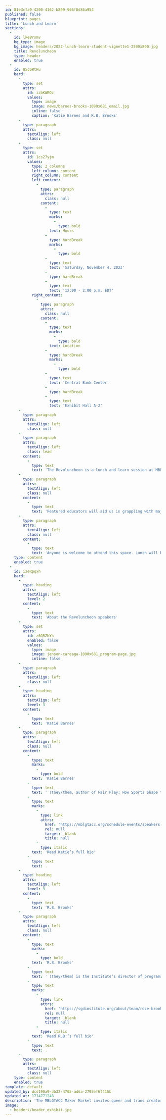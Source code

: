 ```yaml
---
id: 81e3cfa9-4200-4162-b899-966f8d86a954
published: false
blueprint: pages
title: 'Lunch and Learn'
sections:
  -
    id: lke8rsmv
    bg_type: image
    bg_image: headers/2022-lunch-learn-student-vignette1-2500x800.jpg
    title: Revoluncheon
    type: header
    enabled: true
  -
    id: U5c6RtHu
    bard:
      -
        type: set
        attrs:
          id: izbKWEOz
          values:
            type: image
            image: news/barnes-brooks-1090x681_email.jpg
            inline: false
            caption: 'Katie Barnes and R.B. Brooks'
      -
        type: paragraph
        attrs:
          textAlign: left
          class: null
      -
        type: set
        attrs:
          id: 1cs27yjm
          values:
            type: 2_columns
            left_column: content
            right_column: content
            left_content:
              -
                type: paragraph
                attrs:
                  class: null
                content:
                  -
                    type: text
                    marks:
                      -
                        type: bold
                    text: Hours
                  -
                    type: hardBreak
                    marks:
                      -
                        type: bold
                  -
                    type: text
                    text: 'Saturday, November 4, 2023'
                  -
                    type: hardBreak
                  -
                    type: text
                    text: '12:00 - 2:00 p.m. EDT'
            right_content:
              -
                type: paragraph
                attrs:
                  class: null
                content:
                  -
                    type: text
                    marks:
                      -
                        type: bold
                    text: Location
                  -
                    type: hardBreak
                    marks:
                      -
                        type: bold
                  -
                    type: text
                    text: 'Central Bank Center'
                  -
                    type: hardBreak
                  -
                    type: text
                    text: 'Exhibit Hall A-2'
      -
        type: paragraph
        attrs:
          textAlign: left
          class: null
      -
        type: paragraph
        attrs:
          textAlign: left
          class: lead
        content:
          -
            type: text
            text: 'The Revoluncheon is a lunch and learn session at MBLGTACC, focusing on the greatest issues facing Midwest queer and trans communities.'
      -
        type: paragraph
        attrs:
          textAlign: left
          class: null
        content:
          -
            type: text
            text: 'Featured educators will aid us in grappling with major questions around community building, movement work, and creating a liberated future. '
      -
        type: paragraph
        attrs:
          textAlign: left
          class: null
        content:
          -
            type: text
            text: 'Anyone is welcome to attend this space. Lunch will be provided to attendees who registered in advance and received lunch tickets. External food is not allowed in the space due to contractual obligations.'
    type: content
    enabled: true
  -
    id: izeRpqxh
    bard:
      -
        type: heading
        attrs:
          textAlign: left
          level: 2
        content:
          -
            type: text
            text: 'About the Revoluncheon speakers'
      -
        type: set
        attrs:
          id: z6QRZhYh
          enabled: false
          values:
            type: image
            image: jenson-careaga-1090x681_program-page.jpg
            inline: false
      -
        type: paragraph
        attrs:
          textAlign: left
          class: null
      -
        type: heading
        attrs:
          textAlign: left
          level: 3
        content:
          -
            type: text
            text: 'Katie Barnes'
      -
        type: paragraph
        attrs:
          textAlign: left
          class: null
        content:
          -
            type: text
            marks:
              -
                type: bold
            text: 'Katie Barnes'
          -
            type: text
            text: ' (they/them, author of Fair Play: How Sports Shape the Gender Debates, is a leading journalist covering legislation and policy affecting transgender and intersex athletes. Katie will also deliver the Saturday keynote—'
          -
            type: text
            marks:
              -
                type: link
                attrs:
                  href: 'https://mblgtacc.org/schedule-events/speakers'
                  rel: null
                  target: _blank
                  title: null
              -
                type: italic
            text: 'Read Katie’s full bio'
          -
            type: text
            text: .
      -
        type: heading
        attrs:
          textAlign: left
          level: 3
        content:
          -
            type: text
            text: 'R.B. Brooks'
      -
        type: paragraph
        attrs:
          textAlign: left
          class: null
        content:
          -
            type: text
            marks:
              -
                type: bold
            text: 'R.B. Brooks'
          -
            type: text
            text: ' (they/them) is the Institute’s director of programs. They oversee strategic direction and implementation of the organization’s major programs and serve as the host of Take the Last Bite, a show where we take Midwest Nice, fold it into a paper airplane and torpedo it into oblivion. R.B. majored in creative writing and journalism at the University of Missouri Kansas City (2014) where they had the opportunity to plan MBLGTACC 2014. They received their masters of higher education administration from the University of Kansas (2016). '
          -
            type: text
            marks:
              -
                type: link
                attrs:
                  href: 'https://sgdinstitute.org/about/team/roze-brooks'
                  rel: null
                  target: _blank
                  title: null
              -
                type: italic
            text: 'Read R.B.’s full bio'
          -
            type: text
            text: .
      -
        type: paragraph
        attrs:
          textAlign: left
          class: null
    type: content
    enabled: true
template: default
updated_by: dcd190a9-db32-4705-ad6a-2795ef6f415b
updated_at: 1714771248
description: 'The MBLGTACC Maker Market invites queer and trans creators to sell/trade or provide demonstrations on a skill, craft or art form.'
image:
  - headers/header_exhibit.jpg
---
```


